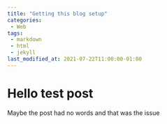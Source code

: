 ```yaml
---
title: "Getting this blog setup"
categories:
 - Web
tags:
 - markdown
 - html
 - jekyll
last_modified_at: 2021-07-22T11:00:00-01:00
---
```


# Hello test post

Maybe the post had no words and that was the issue